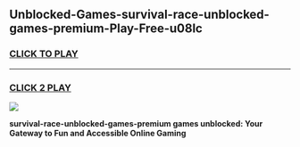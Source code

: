 
## Unblocked-Games-survival-race-unblocked-games-premium-Play-Free-u08lc
<h3>
<a href="https://premium76.site?title=survival-race-unblocked-games-premium&ref=19M">CLICK TO PLAY</a></h3>
<hr>

<h3>
<a href="https://premium76.site?title=survival-race-unblocked-games-premium&ref=19M">CLICK 2 PLAY</a>
  
</h3>

<a href="https://premium76.site?title=survival-race-unblocked-games-premium&ref=19M"><img src="https://clearcache.store/games.png"></a>


**survival-race-unblocked-games-premium games unblocked: Your Gateway to Fun and Accessible Online Gaming**
